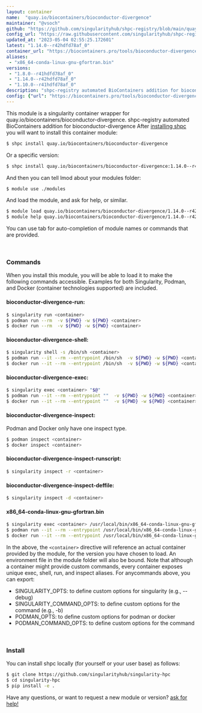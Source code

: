 ```yaml
---
layout: container
name:  "quay.io/biocontainers/bioconductor-divergence"
maintainer: "@vsoch"
github: "https://github.com/singularityhub/shpc-registry/blob/main/quay.io/biocontainers/bioconductor-divergence/container.yaml"
config_url: "https://raw.githubusercontent.com/singularityhub/shpc-registry/main/quay.io/biocontainers/bioconductor-divergence/container.yaml"
updated_at: "2023-05-04 02:55:25.172601"
latest: "1.14.0--r42hdfd78af_0"
container_url: "https://biocontainers.pro/tools/bioconductor-divergence"
aliases:
 - "x86_64-conda-linux-gnu-gfortran.bin"
versions:
 - "1.8.0--r41hdfd78af_0"
 - "1.14.0--r42hdfd78af_0"
 - "1.10.0--r41hdfd78af_0"
description: "shpc-registry automated BioContainers addition for bioconductor-divergence"
config: {"url": "https://biocontainers.pro/tools/bioconductor-divergence", "maintainer": "@vsoch", "description": "shpc-registry automated BioContainers addition for bioconductor-divergence", "latest": {"1.14.0--r42hdfd78af_0": "sha256:2a3680641517a31d069d53debfdf20b66671747601ef9cb322f463f33d57550e"}, "tags": {"1.8.0--r41hdfd78af_0": "sha256:b6eefa30bc8d3bfff867fc3f6da56af55c9d5f98fa5ddcdfd46f61f80be1a7e3", "1.14.0--r42hdfd78af_0": "sha256:2a3680641517a31d069d53debfdf20b66671747601ef9cb322f463f33d57550e", "1.10.0--r41hdfd78af_0": "sha256:c1c6660e2f8090c115a5b243bacff1bd3f74e4be543a541d0c73f7d8b8d810df"}, "docker": "quay.io/biocontainers/bioconductor-divergence", "aliases": {"x86_64-conda-linux-gnu-gfortran.bin": "/usr/local/bin/x86_64-conda-linux-gnu-gfortran.bin"}}
---
```


This module is a singularity container wrapper for quay.io/biocontainers/bioconductor-divergence.
shpc-registry automated BioContainers addition for bioconductor-divergence
After [installing shpc](#install) you will want to install this container module:


```bash
$ shpc install quay.io/biocontainers/bioconductor-divergence
```

Or a specific version:

```bash
$ shpc install quay.io/biocontainers/bioconductor-divergence:1.14.0--r42hdfd78af_0
```

And then you can tell lmod about your modules folder:

```bash
$ module use ./modules
```

And load the module, and ask for help, or similar.

```bash
$ module load quay.io/biocontainers/bioconductor-divergence/1.14.0--r42hdfd78af_0
$ module help quay.io/biocontainers/bioconductor-divergence/1.14.0--r42hdfd78af_0
```

You can use tab for auto-completion of module names or commands that are provided.

<br>

### Commands

When you install this module, you will be able to load it to make the following commands accessible.
Examples for both Singularity, Podman, and Docker (container technologies supported) are included.

#### bioconductor-divergence-run:

```bash
$ singularity run <container>
$ podman run --rm  -v ${PWD} -w ${PWD} <container>
$ docker run --rm  -v ${PWD} -w ${PWD} <container>
```

#### bioconductor-divergence-shell:

```bash
$ singularity shell -s /bin/sh <container>
$ podman run --it --rm --entrypoint /bin/sh  -v ${PWD} -w ${PWD} <container>
$ docker run --it --rm --entrypoint /bin/sh  -v ${PWD} -w ${PWD} <container>
```

#### bioconductor-divergence-exec:

```bash
$ singularity exec <container> "$@"
$ podman run --it --rm --entrypoint ""  -v ${PWD} -w ${PWD} <container> "$@"
$ docker run --it --rm --entrypoint ""  -v ${PWD} -w ${PWD} <container> "$@"
```

#### bioconductor-divergence-inspect:

Podman and Docker only have one inspect type.

```bash
$ podman inspect <container>
$ docker inspect <container>
```

#### bioconductor-divergence-inspect-runscript:

```bash
$ singularity inspect -r <container>
```

#### bioconductor-divergence-inspect-deffile:

```bash
$ singularity inspect -d <container>
```


#### x86_64-conda-linux-gnu-gfortran.bin

```bash
$ singularity exec <container> /usr/local/bin/x86_64-conda-linux-gnu-gfortran.bin
$ podman run --it --rm --entrypoint /usr/local/bin/x86_64-conda-linux-gnu-gfortran.bin   -v ${PWD} -w ${PWD} <container> -c " $@"
$ docker run --it --rm --entrypoint /usr/local/bin/x86_64-conda-linux-gnu-gfortran.bin   -v ${PWD} -w ${PWD} <container> -c " $@"
```



In the above, the `<container>` directive will reference an actual container provided
by the module, for the version you have chosen to load. An environment file in the
module folder will also be bound. Note that although a container
might provide custom commands, every container exposes unique exec, shell, run, and
inspect aliases. For anycommands above, you can export:

 - SINGULARITY_OPTS: to define custom options for singularity (e.g., --debug)
 - SINGULARITY_COMMAND_OPTS: to define custom options for the command (e.g., -b)
 - PODMAN_OPTS: to define custom options for podman or docker
 - PODMAN_COMMAND_OPTS: to define custom options for the command

<br>

### Install

You can install shpc locally (for yourself or your user base) as follows:

```bash
$ git clone https://github.com/singularityhub/singularity-hpc
$ cd singularity-hpc
$ pip install -e .
```

Have any questions, or want to request a new module or version? [ask for help!](https://github.com/singularityhub/singularity-hpc/issues)
